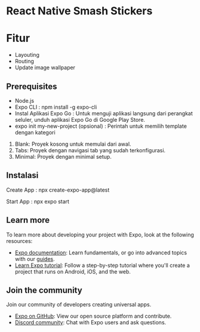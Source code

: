 # React Native Smash Stickers

# Fitur 
- Layouting 
- Routing
- Update image wallpaper

## Prerequisites
- Node.js
- Expo CLI : npm install -g expo-cli
- Instal Aplikasi Expo Go : Untuk menguji aplikasi langsung dari perangkat seluler, unduh aplikasi Expo Go di Google Play Store.
- expo init my-new-project (opsional) : Perintah untuk memilih template dengan kategori 
1. Blank: Proyek kosong untuk memulai dari awal.
2. Tabs: Proyek dengan navigasi tab yang sudah terkonfigurasi.
3. Minimal: Proyek dengan minimal setup.

## Instalasi

Create App : npx create-expo-app@latest

Start App : npx expo start

## Learn more
To learn more about developing your project with Expo, look at the following resources:
- [Expo documentation](https://docs.expo.dev/): Learn fundamentals, or go into advanced topics with our [guides](https://docs.expo.dev/guides).
- [Learn Expo tutorial](https://docs.expo.dev/tutorial/introduction/): Follow a step-by-step tutorial where you'll create a project that runs on Android, iOS, and the web.

## Join the community
Join our community of developers creating universal apps.

- [Expo on GitHub](https://github.com/expo/expo): View our open source platform and contribute.
- [Discord community](https://chat.expo.dev): Chat with Expo users and ask questions.
